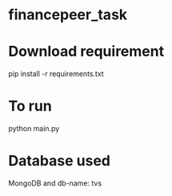 # financepeer_task

# Download requirement
pip install -r requirements.txt

# To run

python main.py

# Database used
MongoDB and db-name: tvs
